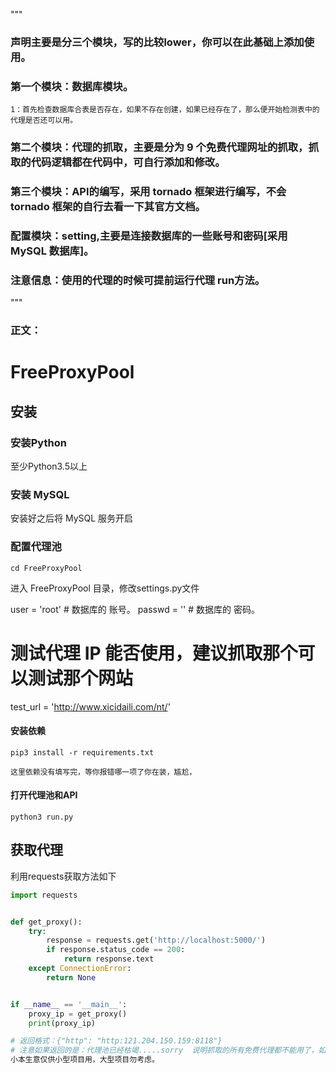 """
### 声明主要是分三个模块，写的比较lower，你可以在此基础上添加使用。

### 第一个模块：数据库模块。
    1：首先检查数据库合表是否存在，如果不存在创建，如果已经存在了，那么便开始检测表中的代理是否还可以用。


### 第二个模块：代理的抓取，主要是分为 9 个免费代理网址的抓取，抓取的代码逻辑都在代码中，可自行添加和修改。

### 第三个模块：API的编写，采用 tornado 框架进行编写，不会 tornado 框架的自行去看一下其官方文档。

### 配置模块：setting,主要是连接数据库的一些账号和密码[采用 MySQL 数据库]。

### 注意信息：使用的代理的时候可提前运行代理 run方法。

"""
### 正文：

# FreeProxyPool

## 安装

### 安装Python

至少Python3.5以上

### 安装 MySQL

安装好之后将 MySQL 服务开启

### 配置代理池

```
cd FreeProxyPool
```

进入 FreeProxyPool 目录，修改settings.py文件

user = 'root'  # 数据库的 账号。
passwd = ''  # 数据库的 密码。
# 测试代理 IP 能否使用，建议抓取那个可以测试那个网站
test_url = 'http://www.xicidaili.com/nt/'

#### 安装依赖

```
pip3 install -r requirements.txt

这里依赖没有填写完，等你报错哪一项了你在装，尴尬，
```

#### 打开代理池和API

```
python3 run.py
```

## 获取代理


利用requests获取方法如下

```python
import requests


def get_proxy():
    try:
        response = requests.get('http://localhost:5000/')
        if response.status_code == 200:
            return response.text
    except ConnectionError:
        return None


if __name__ == '__main__':
    proxy_ip = get_proxy()
    print(proxy_ip)

# 返回格式：{"http": "http:121.204.150.159:8118"}
# 注意如果返回的是：代理池已经枯竭.....sorry  说明抓取的所有免费代理都不能用了，如果你还不够用，自行去买吧。
小本生意仅供小型项目用，大型项目勿考虑。
```
